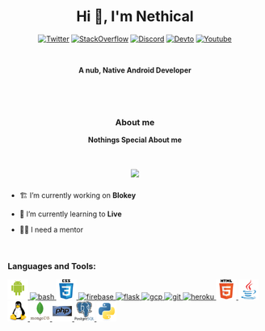 
<h1 align="center">Hi 🙏, I'm Nethical</h1>


<p align="center">

<a href="https://twitter.com/Nethical_96">
<img src="https://img.shields.io/badge/Twitter-1DA1F2?style=for-the-badge&logo=twitter&logoColor=white" alt="Twitter" /></a>

<a href="https://stackoverflow.com/users/nethical">
<img src="https://img.shields.io/badge/Stackoverflow-23ff69b4?style=for-the-badge&logo=Stackoverflow&logoColor=white" alt="StackOverflow" /></a>

<a href="https://t.me/nethical">
<img src="https://img.shields.io/badge/Telegram-1DA1F2?style=for-the-badge&logo=Telegram&logoColor=white" alt="Discord" /></a>

<a href="https://dev.to/nethical">
<img src="https://img.shields.io/badge/Dev.to-000000?style=for-the-badge&logo=Dev.to&logoColor=white" alt="Devto" /></a>

<a href="https://youtube.com/c/NethicalVoder">
<img src="https://img.shields.io/badge/Youtube-FF0000?style=for-the-badge&logo=Youtube&logoColor=white" alt="Youtube" /></a>

</p>

<br>


**<p align="center">A nub, Native Android Developer</p>**
<br>


<br>
<h3 align="center">About me</h1>

**<p align="center">Nothings Special About me</p>**

<h1 align='center'> <IMG SRC="https://raw.githubusercontent.com/AdityaGupta345/AdityaGupta345/main/Dino_non-birthday_version.gif"></h1>

 - 🏗️ I’m currently working on **Blokey**

 - 📔 I’m currently learning to **Live**

 - 👨‍🏫 I need a mentor

<br>
<h3 align="left">Languages and Tools:</h3>
<p align="left"> <a href="https://developer.android.com" target="_blank"> <img src="https://raw.githubusercontent.com/devicons/devicon/master/icons/android/android-original-wordmark.svg" alt="android" width="40" height="40"/> </a> <a href="https://www.gnu.org/software/bash/" target="_blank"> <img src="https://www.vectorlogo.zone/logos/gnu_bash/gnu_bash-icon.svg" alt="bash" width="40" height="40"/> </a> <a href="https://www.w3schools.com/css/" target="_blank"> <img src="https://raw.githubusercontent.com/devicons/devicon/master/icons/css3/css3-original-wordmark.svg" alt="css3" width="40" height="40"/> </a> <a href="https://firebase.google.com/" target="_blank"> <img src="https://www.vectorlogo.zone/logos/firebase/firebase-icon.svg" alt="firebase" width="40" height="40"/> </a> <a href="https://flask.palletsprojects.com/" target="_blank"> <img src="https://www.vectorlogo.zone/logos/pocoo_flask/pocoo_flask-icon.svg" alt="flask" width="40" height="40"/> </a> <a href="https://cloud.google.com" target="_blank"> <img src="https://www.vectorlogo.zone/logos/google_cloud/google_cloud-icon.svg" alt="gcp" width="40" height="40"/> </a> <a href="https://git-scm.com/" target="_blank"> <img src="https://www.vectorlogo.zone/logos/git-scm/git-scm-icon.svg" alt="git" width="40" height="40"/> </a> <a href="https://heroku.com" target="_blank"> <img src="https://www.vectorlogo.zone/logos/heroku/heroku-icon.svg" alt="heroku" width="40" height="40"/> </a> <a href="https://www.w3.org/html/" target="_blank"> <img src="https://raw.githubusercontent.com/devicons/devicon/master/icons/html5/html5-original-wordmark.svg" alt="html5" width="40" height="40"/> </a> <a href="https://www.java.com" target="_blank"> <img src="https://raw.githubusercontent.com/devicons/devicon/master/icons/java/java-original.svg" alt="java" width="40" height="40"/> </a> <a href="https://www.linux.org/" target="_blank"> <img src="https://raw.githubusercontent.com/devicons/devicon/master/icons/linux/linux-original.svg" alt="linux" width="40" height="40"/> </a> <a href="https://www.mongodb.com/" target="_blank"> <img src="https://raw.githubusercontent.com/devicons/devicon/master/icons/mongodb/mongodb-original-wordmark.svg" alt="mongodb" width="40" height="40"/> </a> <a href="https://www.php.net" target="_blank"> <img src="https://raw.githubusercontent.com/devicons/devicon/master/icons/php/php-original.svg" alt="php" width="40" height="40"/> </a> <a href="https://www.postgresql.org" target="_blank"> <img src="https://raw.githubusercontent.com/devicons/devicon/master/icons/postgresql/postgresql-original-wordmark.svg" alt="postgresql" width="40" height="40"/> </a> <a href="https://www.python.org" target="_blank"> <img src="https://raw.githubusercontent.com/devicons/devicon/master/icons/python/python-original.svg" alt="python" width="40" height="40"/> </a> </p>
